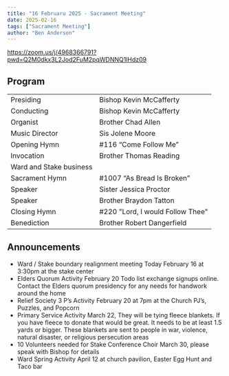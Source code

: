 ```yaml
---
title: "16 Februaru 2025 - Sacrament Meeting"
date: 2025-02-16
tags: ["Sacrament Meeting"]
author: "Ben Anderson"
---
```


<https://zoom.us/j/4968366791?pwd=Q2M0dkx3L2Jod2FuM2pqWDNNQ1lHdz09>

## Program

|                         |                                  |
| ----------------------- | -------------------------------- |
| Presiding               | Bishop Kevin McCafferty          |
| Conducting              | Bishop Kevin McCafferty          |
| Organist                | Brother Chad Allen               |
| Music Director          | Sis Jolene Moore                 |
| Opening Hymn            | #116 “Come Follow Me”            |
| Invocation              | Brother Thomas Reading           |
| Ward and Stake business |                                  |
| Sacrament Hymn          | #1007 “As Bread Is Broken”       |
| Speaker                 | Sister Jessica Proctor           |
| Speaker                 | Brother Braydon Tatton           |
| Closing Hymn            | #220 "Lord, I would Follow Thee" |
| Benediction             | Brother Robert Dangerfield       |

## Announcements

- Ward / Stake boundary realignment meeting Today February 16 at 3:30pm at the stake center
- Elders Quorum Activity February 20 Todo list exchange signups online. Contact the Elders quorum presidency for any needs for handwork  around the home
- Relief Society 3 P’s Activity February 20 at 7pm at the Church 
PJ’s, Puzzles, and Popcorn
- Primary Service Activity March 22, They will be tying fleece blankets. If you have fleece to donate that would be great. It needs to be at least 1.5 yards or bigger. These blankets are sent to people in war, violence, natural disaster, or religious persecution areas
- 10 Volunteers needed for Stake Conference Choir March 30, please speak with Bishop for details
- Ward Spring Activity April 12 at church pavilion, Easter Egg Hunt and Taco bar
